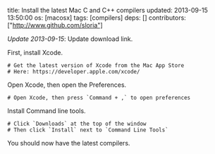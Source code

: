 title: Install the latest Mac C and C++ compilers
updated: 2013-09-15 13:50:00
os: [macosx]
tags: [compilers]
deps: []
contributors: ["http://www.github.com/sloria"] 

*Update 2013-09-15*: Update download link.

First, install Xcode.

```
# Get the latest version of Xcode from the Mac App Store
# Here: https://developer.apple.com/xcode/
```

Open Xcode, then open the Preferences.

```
# Open Xcode, then press `Command + ,` to open preferences
```

Install Command line tools.

```
# Click `Downloads` at the top of the window
# Then click `Install` next to `Command Line Tools`
```

You should now have the latest compilers.
